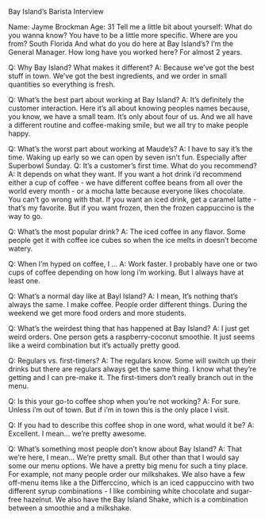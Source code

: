 Bay Island’s Barista Interview

Name: Jayme Brockman
Age: 31
Tell me a little bit about yourself:
What do you wanna know? You have to be a little more specific.
Where are you from? 
South Florida
And what do you do here at Bay Island’s?
I’m the General Manager.
How long have you worked here?
For almost 2 years.


Q: Why Bay Island? What makes it different?
A: Because we’ve got the best stuff in town. We’ve got the best ingredients, and we order in small quantities so everything is fresh.

Q: What’s the best part about working at Bay Island?
A: It’s definitely the customer interaction. Here it’s all about knowing peoples names because, you know, we have a small team. It’s only about four of us. And we all have a different routine and coffee-making smile, but we all try to make people happy.

Q: What’s the worst part about working at Maude’s?
A: I have to say it’s the time. Waking up early so we can open by seven isn’t fun. Especially after Superbowl Sunday. 
Q: It’s a customer’s first time. What do you recommend? 
A: It depends on what they want. If you want a hot drink i’d recommend either a cup of coffee - we have different coffee beans from all over the world every month - or a mocha latte because everyone likes chocolate. You can’t go wrong with that. If you want an iced drink, get a caramel latte - that’s my favorite. But if you want frozen, then the frozen cappuccino is the way to go. 

Q: What’s the most popular drink?
A: The iced coffee in any flavor. Some people get it with coffee ice cubes so when the ice melts in doesn’t become watery.

Q: When I’m hyped on coffee, I ...
A: Work faster. I probably have one or two cups of coffee depending on how long i’m working. But I always have at least one.  

Q: What’s a normal day like at Bayl Island?
A: I mean, It’s nothing that’s always the same. I make coffee. People order different things. During the weekend we get more food orders and more students.  

Q: What’s the weirdest thing that has happened at Bay Island?
A: I just get weird orders. One person gets a raspberry-coconut smoothie. It just seems like a weird combination but it’s actually pretty good.

Q: Regulars vs. first-timers?
A: The regulars know. Some will switch up their drinks but there are regulars always get the same thing. I know what they’re getting and I can pre-make it. The first-timers don’t really branch out in the menu. 

Q: Is this your go-to coffee shop when you’re not working? 
A: For sure. Unless i’m out of town. But if i’m in town this is the only place I visit. 

Q: If you had to describe this coffee shop in one word, what would it be?
A: Excellent. I mean... we’re pretty awesome. 

Q: What’s something most people don’t know about Bay Island?
A: That we’re here, I mean... We’re pretty small. But other than that I would say some our menu options. We have a pretty big menu for such a tiny place. For example, not many people order our milkshakes. We also have a few off-menu items like a the Differccino, which is an iced cappuccino with two different syrup combinations - I like combining white chocolate and sugar-free hazelnut. We also have the Bay Island Shake, which is a combination between a smoothie and a milkshake. 
